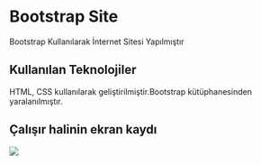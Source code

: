 <h1> Bootstrap Site </h1>

Bootstrap Kullanılarak İnternet Sitesi Yapılmıştır 

<h2> Kullanılan Teknolojiler </h2>

HTML, CSS kullanılarak geliştirilmiştir.Bootstrap kütüphanesinden yaralanılmıştır.

<h2> Çalışır halinin ekran kaydı </h2>

![](bootstrapsite.gif)